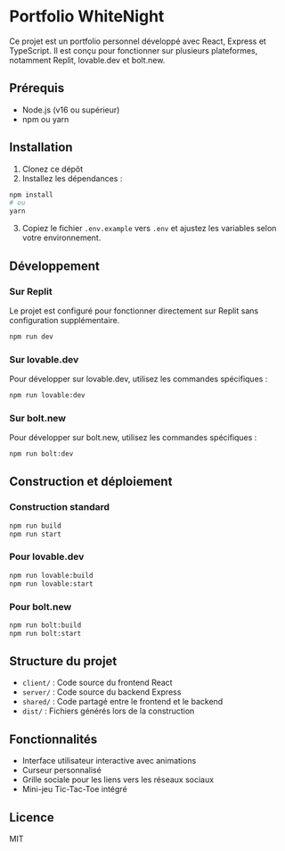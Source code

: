 # Portfolio WhiteNight

Ce projet est un portfolio personnel développé avec React, Express et TypeScript. Il est conçu pour fonctionner sur plusieurs plateformes, notamment Replit, lovable.dev et bolt.new.

## Prérequis

- Node.js (v16 ou supérieur)
- npm ou yarn

## Installation

1. Clonez ce dépôt
2. Installez les dépendances :

```bash
npm install
# ou
yarn
```

3. Copiez le fichier `.env.example` vers `.env` et ajustez les variables selon votre environnement.

## Développement

### Sur Replit

Le projet est configuré pour fonctionner directement sur Replit sans configuration supplémentaire.

```bash
npm run dev
```

### Sur lovable.dev

Pour développer sur lovable.dev, utilisez les commandes spécifiques :

```bash
npm run lovable:dev
```

### Sur bolt.new

Pour développer sur bolt.new, utilisez les commandes spécifiques :

```bash
npm run bolt:dev
```

## Construction et déploiement

### Construction standard

```bash
npm run build
npm run start
```

### Pour lovable.dev

```bash
npm run lovable:build
npm run lovable:start
```

### Pour bolt.new

```bash
npm run bolt:build
npm run bolt:start
```

## Structure du projet

- `client/` : Code source du frontend React
- `server/` : Code source du backend Express
- `shared/` : Code partagé entre le frontend et le backend
- `dist/` : Fichiers générés lors de la construction

## Fonctionnalités

- Interface utilisateur interactive avec animations
- Curseur personnalisé
- Grille sociale pour les liens vers les réseaux sociaux
- Mini-jeu Tic-Tac-Toe intégré

## Licence

MIT
